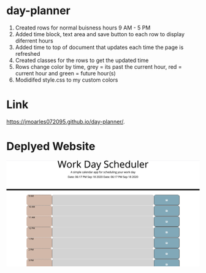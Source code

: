 # day-planner
1. Created rows for normal buisness hours 9 AM - 5 PM
2. Added time block, text area and save button to each row to display diferrent hours
3. Added time to top of document that updates each time the page is refreshed
4. Created classes for the rows to get the updated time 
5. Rows change color by time, grey = its past the current hour, red = current hour and green = future hour(s)
6. Modidifed style.css to my custom colors

# Link

https://jmoarles072095.github.io/day-planner/.

# Deplyed Website

<img src="deployedWebsite.png" alt="image of deployed website">

#